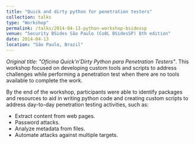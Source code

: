 ```yaml
---
title: "Quick and dirty python for penetration testers"
collection: talks
type: "Workshop"
permalink: /talks/2014-04-13-python-workshop-bsidessp
venue: "Security BSides São Paulo (Co0L BSidesSP) 8th edition"
date: 2014-04-13
location: "São Paulo, Brazil"
---
```

<i>Original title: "Oficina Quick'n'Dirty Python para Penetration Testers"</i>. This workshop focused on developing custom tools and scripts to address challenges while performing a penetration test when there are no tools available to complete the work.  

By the end of the workshop, participants were able to identify packages and resources to aid in writing python code and creating custom scripts to address day-to-day penetration testing activities, such as:
* Extract content from web pages.
* Password attacks.
* Analyze metadata from files.
* Automate attacks against multiple targets.

